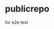 # publicrepo
for e2e test














































































































































































































































































































































































































































































































































































































































































































































































































































































































































































































































































































































































































































































































































































































































































































































































































































































































































































































































































































































































































































































































































































































































































































































































































































































































































































































































































































































































































































































































































































































































































































































































































































































































































































































































































































































































































































































































































































































